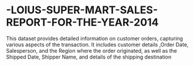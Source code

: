# -LOIUS-SUPER-MART-SALES-REPORT-FOR-THE-YEAR-2014
This dataset provides detailed information on customer orders, capturing various aspects of the transaction. It includes customer details ,Order Date, Salesperson, and the Region where the order originated, as well as the Shipped Date, Shipper Name, and details of the shipping destination 
